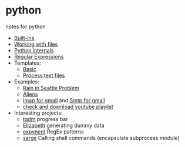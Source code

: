 # python
notes for python
* [Built-ins](builtins.md)
* [Working with files](files.md)
* [Python internals](python_internals.md)
* [Regular Expressions](regular_expression.md)
* Templates:
  * [Basic](templates/basic.py)
  * [Process text files](templates/process_text_files.py)
* Examples:
  * [Rain in Seattle Problem](examples/probablity-simulations/The_Rain_in_Seattle_problem.py)
  * [Aliens](examples/probablity-simulations/alien.py)
  * [Imap for gmail](examples/imap_gmail.py) and [Smtp for gmail](examples/smtp_gmail.py)
  * [check and download youtube playlist](examples/check_youtube_playlists.py)
* Interesting projects:
  * [tqdm](https://github.com/tqdm/tqdm) progress bar
  * [Elizabeth](https://github.com/lk-geimfari/elizabeth) generating dummy data
  * [expynent](https://github.com/lk-geimfari/expynent) RegEx patterns
  * [sarge](https://bitbucket.org/vinay.sajip/sarge) Calling shell commands (encapsulate subprocess module)

